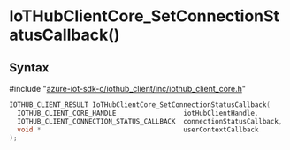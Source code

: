# IoTHubClientCore_SetConnectionStatusCallback()

## Syntax

\#include "[azure-iot-sdk-c/iothub_client/inc/iothub_client_core.h](../iothub-client-core-h.md)"  
```C
IOTHUB_CLIENT_RESULT IoTHubClientCore_SetConnectionStatusCallback(
  IOTHUB_CLIENT_CORE_HANDLE                 iotHubClientHandle,
  IOTHUB_CLIENT_CONNECTION_STATUS_CALLBACK  connectionStatusCallback,
  void *                                    userContextCallback
);
```

